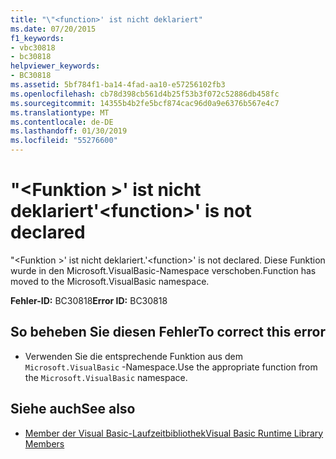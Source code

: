 ```yaml
---
title: "\"<function>' ist nicht deklariert"
ms.date: 07/20/2015
f1_keywords:
- vbc30818
- bc30818
helpviewer_keywords:
- BC30818
ms.assetid: 5bf784f1-ba14-4fad-aa10-e57256102fb3
ms.openlocfilehash: cb78d398cb561d4b25f53b3f072c52886db458fc
ms.sourcegitcommit: 14355b4b2fe5bcf874cac96d0a9e6376b567e4c7
ms.translationtype: MT
ms.contentlocale: de-DE
ms.lasthandoff: 01/30/2019
ms.locfileid: "55276600"
---
```

# <a name="function-is-not-declared"></a><span data-ttu-id="661f2-102">"\<Funktion >' ist nicht deklariert</span><span class="sxs-lookup"><span data-stu-id="661f2-102">'\<function>' is not declared</span></span>
<span data-ttu-id="661f2-103">"\<Funktion >' ist nicht deklariert.</span><span class="sxs-lookup"><span data-stu-id="661f2-103">'\<function>' is not declared.</span></span> <span data-ttu-id="661f2-104">Diese Funktion wurde in den Microsoft.VisualBasic-Namespace verschoben.</span><span class="sxs-lookup"><span data-stu-id="661f2-104">Function has moved to the Microsoft.VisualBasic namespace.</span></span>  
  
 <span data-ttu-id="661f2-105">**Fehler-ID:** BC30818</span><span class="sxs-lookup"><span data-stu-id="661f2-105">**Error ID:** BC30818</span></span>  
  
## <a name="to-correct-this-error"></a><span data-ttu-id="661f2-106">So beheben Sie diesen Fehler</span><span class="sxs-lookup"><span data-stu-id="661f2-106">To correct this error</span></span>  
  
-   <span data-ttu-id="661f2-107">Verwenden Sie die entsprechende Funktion aus dem `Microsoft.VisualBasic` -Namespace.</span><span class="sxs-lookup"><span data-stu-id="661f2-107">Use the appropriate function from the `Microsoft.VisualBasic` namespace.</span></span>  
  
## <a name="see-also"></a><span data-ttu-id="661f2-108">Siehe auch</span><span class="sxs-lookup"><span data-stu-id="661f2-108">See also</span></span>
- [<span data-ttu-id="661f2-109">Member der Visual Basic-Laufzeitbibliothek</span><span class="sxs-lookup"><span data-stu-id="661f2-109">Visual Basic Runtime Library Members</span></span>](../../visual-basic/language-reference/runtime-library-members.md)
